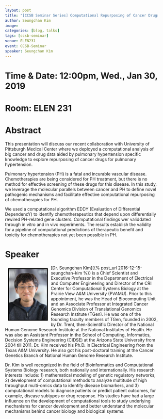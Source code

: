 ```yaml
---
layout: post
title: "[CCSB Seminar Series] Computational Repurposing of Cancer Drugs: Big Data, Computational Analysis and Knowledge Fusion"
author: Seungchan Kim
image: 
categories: [blog, talks]
tags: [ccsb-seminar]
venue: ELEN231
event: CCSB-Seminar
speaker: Seungchan Kim
---
```


# Time & Date: 12:00pm, Wed., Jan 30, 2019
# Room: ELEN 231


# Abstract

This presentation will discuss our recent collaboration with University of Pittsburgh Medical Center where we deployed a computational analysis of big cancer and drug data aided by pulmonary hypertension specific knowledge to explore repurposing of cancer drugs for pulmonary hypertension.

Pulmonary hypertension (PH) is a fatal and incurable vascular disease. Chemotherapies are being considered for PH treatment, but there is no method for effective screening of these drugs for this disease.  In this study, we leverage the molecular parallels between cancer and PH to define novel pathogenic mechanisms and facilitate effective computational repurposing of chemotherapies for PH. 

We used a computational algorithm EDDY (Evaluation of Differential DependencY) to identify chemotherapeutics that depend upon differentially rewired PH-related gene clusters. Computational findings wer validdated through in vitro and in vivo experiments.  The results establish the validity for a pipeline of computational predictions of therapeutic benefit and toxicity for chemotherapies not yet been possible in PH.


# Speaker

<img class="offset" src="/images/talks/speakers/seungchan-kim.png" style="width:125px;float:left;border:3px solid black;margin:10px 10px;">
[Dr. Seungchan Kim]({% post_url 2016-12-15-seungchan-kim %}) is a Chief Scientist and Executive Professor in the Department of Electrical and Computer Engineering and Director of the CRI Center for Computational Systems Biology at the Prairie View A&M University (PVAMU). Prior to this appointment, he was the Head of Biocomputing Unit and an Associate Professor at Integrated Cancer Genomics Division of Translational Genomics Research Institute (TGen). He was one of the founding faculty members of TGen, founded in 2002, by Dr. Trent, then-Scientific Director of the National Human Genome Research Institute at the National Institutes of Health. He was also an Assistant Professor in the School of Computing, Informatics, Decision Systems Engineering (CIDSE) at the Arizona State University from 2004 till 2011. Dr. Kim received his Ph.D. in Electrical Engineering from the Texas A&M University. He also got his post-doctoral training at the Cancer Genetics Branch of National Human Genome Research Institute.  

Dr. Kim is well recognized in the field of Bioinformatics and Computational Systems Biology research, both nationally and internationally. His research interests include: 1) mathematical modeling of genetic regulatory networks, 2) development of computational methods to analyze multitude of high throughput multi-omics data to identify disease biomarkers, and 3) computational models to diagnose patients or predict patient outcomes, for example, disease subtypes or drug response. His studies have had a large influence on the development of computational tools to study underlying mechanisms for cancer development and better understand the molecular mechanisms behind cancer biology and biological systems.

